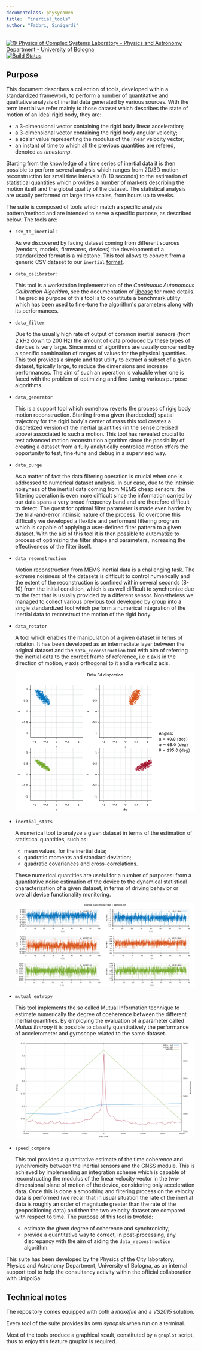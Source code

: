 ```yaml
---
documentclass: physycomen
title:  "inertial_tools"
author: "Fabbri, Sinigardi"
---
```


<a href="http://www.physycom.unibo.it"> 
<div class="image">
<img src="https://cdn.rawgit.com/physycom/templates/697b327d/logo_unibo.png" width="90" height="90" alt="© Physics of Complex Systems Laboratory - Physics and Astronomy Department - University of Bologna"> 
</div>
</a>
<a href="https://travis-ci.com/physycom/inertial_tools"> 
<div class="image">
<img src="https://travis-ci.com/physycom/inertial_tools.svg?token=ujjUseBa9hYbKckXBkxJ&branch=master" width="90" height="20" alt="Build Status"> 
</div>
</a>

## Purpose
This document describes a collection of tools, developed within a standardized framework, to perform a number of quantitative and qualitative analysis of inertial data generated by various sources. With the term inertial we refer mainly to those dataset which describes the state of motion of an ideal rigid body, they are:
- a 3-dimensional vector containing the rigid body linear acceleration;
- a 3-dimensional vector containing the rigid body angular velocity;
- a scalar value representing the modulus of the linear velocity vector;
- an instant of time to which all the previous quantities are refered, denoted as _timestamp_.

Starting from the knowledge of a time series of inertial data it is then possible to perform several analysis which ranges from 2D/3D motion reconstruction for small time intervals (8-10 seconds) to the estimation of statistical quantities which provides a number of markers describing the motion itself and the global quality of the dataset. The statistical analysis are usually performed on large time scales, from hours up to weeks.

The suite is composed of tools which match a specific analysis pattern/method and are intended to serve a specific purpose, as described below. The tools are:

- `csv_to_inertial`:

	As we discovered by facing dataset coming from different sources (vendors, models, firmwares, devices) the development of a standardized format is a milestone. This tool allows to convert from a generic CSV dataset to our `inertial` [format](https://github.com/physycom/file_format_specifications). 

- `data_calibrator`:

	This tool is a workstation implementation of the _Continuous Autonomous Calibration Algorithm_, see the documentation of [libcasc](https://github.com/physycom/libcasc) for more details. The precise purpose of this tool is to constitute a benchmark utility which has been used to fine-tune the algorithm's parameters along with its performances.

- `data_filter`

	Due to the usually high rate of output of common inertial sensors (from 2 kHz down to 200 Hz) the amount of data produced by these types of devices is very large. Since most of algorithms are usually concerned by a specific combination of ranges of values for the physical quantities. This tool provides a simple and fast utility to extract a subset of a given dataset, tipically large, to reduce the dimensions and increase performances. The aim of such an operation is valuable when one is faced with the problem of optimizing and fine-tuning various purpose algorithms.

- `data_generator`

	This is a support tool which somehow reverts the process of rigig body motion reconstruction. Starting from a given (hardcoded) spatial trajectory for the rigid body's center of mass this tool creates a discretized version of the inertial quantities (in the sense precised above) associated to such a motion. This tool has revealed crucial to test advanced motion reconstrution algorithm since the possibility of creating a dataset from a fully analytically controlled motion offers the opportunity to test, fine-tune and debug in a supervised way.

- `data_purge`

	As a matter of fact the data filtering operation is crucial when one is addressed to numerical dataset analysis. In our case, due to the intrinsic noisyness of the inertial data coming from MEMS cheap sensors, the filtering operation is even more difficult since the information carried by our data spans a very broad frequency band and are therefore difficult to detect. The quest for optimal filter parameter is made even harder by the trial-and-error intrinsic nature of the process. To overcome this difficulty we developed a flexible and performant filtering program which is capable of applying a user-defined filter pattern to a given dataset. With the aid of this tool it is then possible to automatize to process of optimizing the filter shape and parameters, increasing the effectiveness of the filter itself.

- `data_reconstruction`

	Motion reconstruction from MEMS inertial data is a challenging task. The extreme noisiness of the datasets is difficult to control numerically and the extent of the reconstruction is confined within several seconds (8-10) from the initial condition, which is as well difficult to synchronize due to the fact that is usually provided by a different sensor. Nonetheless we managed to collect various previous tool developed by group into a single standardized tool which perform a numerical integration of the inertial data to reconstruct the motion of the rigid body.

- `data_rotator`

	A tool which enables the manipulation of a given dataset in terms of rotation. It has been developed as an intermediate layer between the original dataset and the `data_reconstruction` tool with aim of referring the inertial data to the correct frame of reference, i.e x axis in the direction of motion, y axis orthogonal to it and a vertical z axis.

	![A graphical sample of `data_rotator` capabilities.](doc/data_rotator.png)

- `inertial_stats`

	A numerical tool to analyze a given dataset in terms of the estimation of statistical quantities, such as:
	- mean values, for the inertial data;
	- quadratic moments and standard deviation;
	- quadratic covariances and cross-correlations.

	These numerical quantities are useful for a number of purposes: from a quantitative noise estimation of the device to the dynamical statistical characterization of a given dataset, in terms of driving behavior or overall device functionality monitoring.

	![A sample output of `inertial_tools` based on some electronic noise test.](doc/inertial_stats.png)

- `mutual_entropy`

	This tool implements the so called Mutual Information technique to estimate numerically the degree of coeherence between the different inertial quantities. By employing the evaluation of a parameter called _Mutual Entropy_ it is possible to classify quantitatively the performance of accelerometer and gyroscope related to the same dataset.

	![A sample output of `mutual_entropy` based on on-the-road test.](doc/mutual_entropy.png)

- `speed_compare`

	This tool provides a quantitative estimate of the time coherence and synchronicity between the inertial sensors and the GNSS module. This is achieved by implementing an integration scheme which is capable of reconstructing the modulus of the linear velocity vector in the two-dimensional plane of motion of the device, considering only acceleration data. Once this is done a smoothing and filtering process on the velocity data is performed (we recall that in usual situation the rate of the inertial data is roughly an order of magnitude greater than the rate of the geopositioning data) and then the two velocity dataset are compared with respect to time. The purpose of this tool is twofold:
	- estimate the given degree of coherence and synchronicity;
	- provide a quantitative way to correct, in post-processing, any discrepancy with the aim of aiding the `data_reconstruction` algorithm.

This suite has been developed by the Physics of the City laboratory, Physics and Astronomy Department, University of Bologna, as an internal support tool to help the consultancy activity within the official collaboration with UnipolSai.

## Technical notes
The repository comes equipped with both a *makefile* and a *VS2015* solution. 

Every tool of the suite provides its own _synopsis_ when run on a terminal.

Most of the tools produce a graphical result, constituted by a `gnuplot` script, thus to enjoy this feature gnuplot is required.
